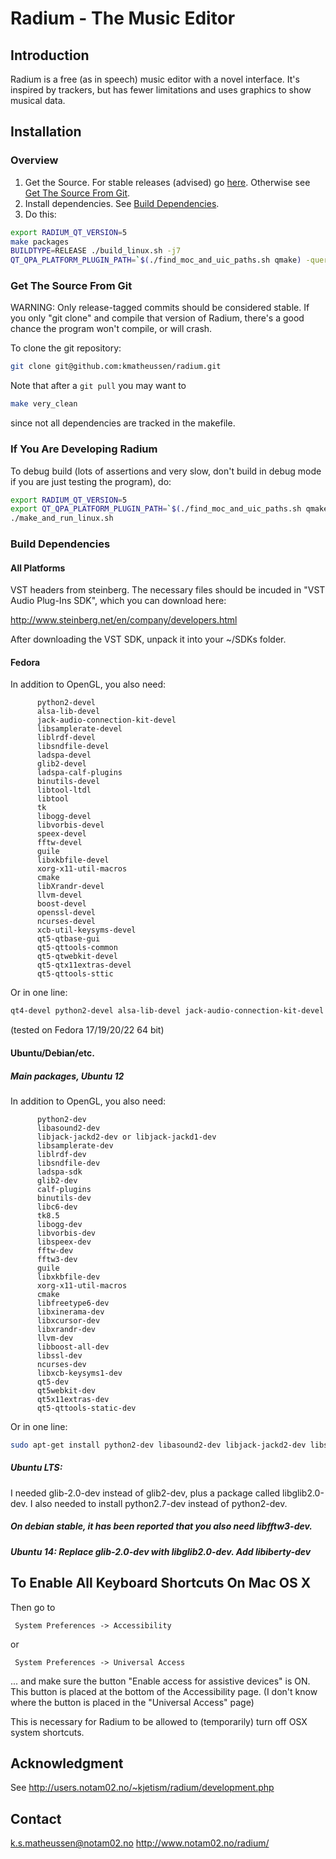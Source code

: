 Radium - The Music Editor
=========================

## Introduction

Radium is a free (as in speech) music editor with a novel interface.
It's inspired by trackers, but has fewer limitations and uses graphics to show musical data. 

## Installation

### Overview

1. Get the Source. For stable releases (advised) go [here](https://github.com/kmatheussen/radium/releases). Otherwise see [Get The Source From Git](#get-the-source-from-git).
2. Install dependencies. See [Build Dependencies](#build-dependencies).
3. Do this:
```bash
export RADIUM_QT_VERSION=5
make packages
BUILDTYPE=RELEASE ./build_linux.sh -j7
QT_QPA_PLATFORM_PLUGIN_PATH=`$(./find_moc_and_uic_paths.sh qmake) -query QT_INSTALL_PLUGINS` bin/radium
```

### Get The Source From Git

WARNING: Only release-tagged commits should be considered stable.  If
you only "git clone" and compile that version of Radium, there's a
good chance the program won't compile, or will crash.

To clone the git repository:
```bash
git clone git@github.com:kmatheussen/radium.git
```

Note that after a `git pull` you may want to
```bash
make very_clean
```
since not all dependencies are tracked in the makefile.

### If You Are Developing Radium

To debug build (lots of assertions and very slow, don't build in debug mode if you are just testing the program), do:
```bash
export RADIUM_QT_VERSION=5
export QT_QPA_PLATFORM_PLUGIN_PATH=`$(./find_moc_and_uic_paths.sh qmake) -query QT_INSTALL_PLUGINS`
./make_and_run_linux.sh
```

### Build Dependencies

#### All Platforms

VST headers from steinberg. The necessary files should be incuded in
"VST Audio Plug-Ins SDK", which you can download here:

  http://www.steinberg.net/en/company/developers.html

After downloading the VST SDK, unpack it into your ~/SDKs folder.

#### Fedora

In addition to OpenGL, you also need:

```
      python2-devel
      alsa-lib-devel
      jack-audio-connection-kit-devel
      libsamplerate-devel
      liblrdf-devel
      libsndfile-devel
      ladspa-devel
      glib2-devel
      ladspa-calf-plugins
      binutils-devel
      libtool-ltdl
      libtool
      tk
      libogg-devel
      libvorbis-devel
      speex-devel
      fftw-devel
      guile
      libxkbfile-devel
      xorg-x11-util-macros
      cmake
      libXrandr-devel
      llvm-devel
      boost-devel
      openssl-devel
      ncurses-devel
      xcb-util-keysyms-devel
      qt5-qtbase-gui
      qt5-qttools-common
      qt5-qtwebkit-devel
      qt5-qtx11extras-devel
      qt5-qttools-sttic
```

Or in one line:

```bash
qt4-devel python2-devel alsa-lib-devel jack-audio-connection-kit-devel libsamplerate-devel liblrdf-devel libsndfile-devel ladspa-devel glib2-devel ladspa-calf-plugins binutils-devel libtool-ltdl libtool tk libogg-devel libvorbis-devel speex-devel fftw-devel guile libxkbfile-devel xorg-x11-util-macros cmake libXrandr-devel qtwebkit-devel llvm-devel boost-devel openssl-devel ncurses-devel xcb-util-keysyms-devel qt5-qtbase-gui qt5-qtwebkit-devel qt5-qtx11extras-devel qt5-qttools-static
```
(tested on Fedora 17/19/20/22 64 bit)

#### Ubuntu/Debian/etc.

##### Main packages, Ubuntu 12

In addition to OpenGL, you also need:

```
      python2-dev
      libasound2-dev
      libjack-jackd2-dev or libjack-jackd1-dev
      libsamplerate-dev
      liblrdf-dev
      libsndfile-dev
      ladspa-sdk
      glib2-dev
      calf-plugins
      binutils-dev
      libc6-dev
      tk8.5
      libogg-dev
      libvorbis-dev
      libspeex-dev
      fftw-dev
      fftw3-dev
      guile
      libxkbfile-dev
      xorg-x11-util-macros
      cmake
      libfreetype6-dev
      libxinerama-dev
      libxcursor-dev
      libxrandr-dev
      llvm-dev
      libboost-all-dev
      libssl-dev
      ncurses-dev
      libxcb-keysyms1-dev
      qt5-dev
      qt5webkit-dev
      qt5x11extras-dev
      qt5-qttools-static-dev
```

Or in one line:

```bash
sudo apt-get install python2-dev libasound2-dev libjack-jackd2-dev libsamplerate-dev liblrdf-dev libsndfile-dev ladspa-sdk glib2-dev calf-plugins binutils-dev libc6-dev tk8.5 libogg-dev libvorbis-dev libspeex-dev fftw-dev fftw3-dev guile libxkbfile-dev xorg-x11-util-macros cmake libfreetype6-dev libxinerama-dev libxcursor-dev libxrandr-dev libqtwebkit-dev llvm-dev libboost-all-dev libssl-dev ncurses-dev libxcb-keysyms1-dev qt5-dev qt5webkit-dev qt5x11extras-dev qt5-qttools-static-dev
```

##### Ubuntu LTS:

I needed glib-2.0-dev instead of glib2-dev, plus a package called libglib2.0-dev. I also needed to install python2.7-dev instead of python2-dev.

##### On debian stable, it has been reported that you also need libfftw3-dev.

##### Ubuntu 14: Replace glib-2.0-dev with libglib2.0-dev. Add libiberty-dev


## To Enable All Keyboard Shortcuts On Mac OS X

Then go to

     System Preferences -> Accessibility

or

     System Preferences -> Universal Access

... and make sure the button "Enable access for assistive devices" is ON.    
This button is placed at the bottom of the Accessibility page.
(I don't know where the button is placed in the "Universal Access" page)

This is necessary for Radium to be allowed to (temporarily) turn off OSX system shortcuts.

## Acknowledgment

See http://users.notam02.no/~kjetism/radium/development.php

## Contact

k.s.matheussen@notam02.no
http://www.notam02.no/radium/
